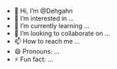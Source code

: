 - 👋 Hi, I’m @Dehgahn
- 👀 I’m interested in ...
- 🌱 I’m currently learning ...
- 💞️ I’m looking to collaborate on ...
- 📫 How to reach me ...
- 😄 Pronouns: ...
- ⚡ Fun fact: ...

<!---
Dehgahn/Dehgahn is a ✨ special ✨ repository because its `README.md` (this file) appears on your GitHub profile.
You can click the Preview link to take a look at your changes.
--->
